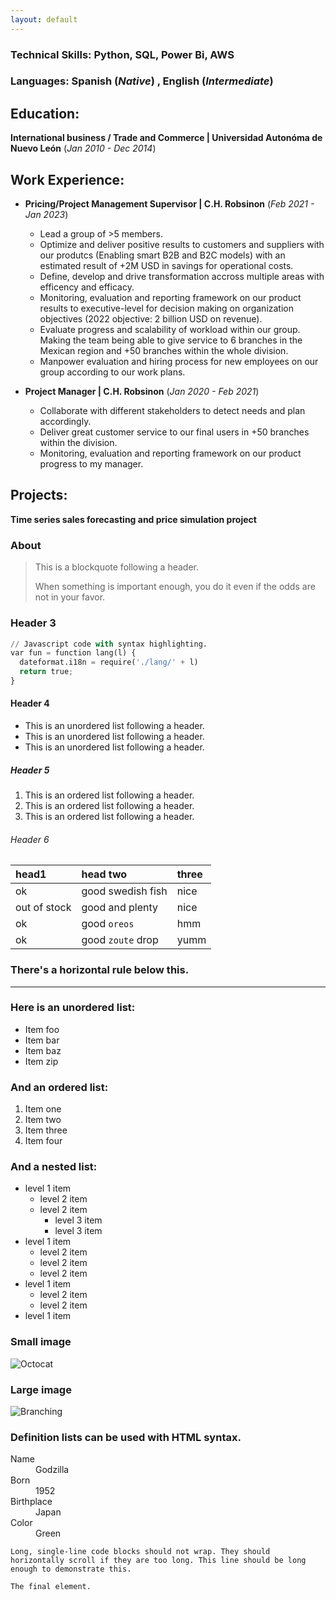 ```yaml
---
layout: default
---
```


### Technical Skills: Python, SQL, Power Bi, AWS

### Languages: Spanish (_Native_) , English (_Intermediate_)


## Education:
**International business / Trade and Commerce | Universidad Autonóma de Nuevo León** (_Jan 2010 - Dec 2014_)

## Work Experience:
- **Pricing/Project Management Supervisor | C.H. Robsinon** (_Feb 2021 - Jan 2023_)
    
    * Lead a group of >5 members.
    * Optimize and deliver positive results to customers and suppliers with our produtcs
    (Enabling smart B2B and B2C models) with an estimated result of +2M USD in savings for operational costs.
    * Define, develop and drive transformation accross multiple areas with efficency and
    efficacy.
    * Monitoring, evaluation and reporting framework on our product results to executive-level for decision making on organization objectives (2022 objective: 2 billion USD
    on revenue).
    * Evaluate progress and scalability of workload within our group. Making the team
    being able to give service to 6 branches in the Mexican region and +50 branches
    within the whole division.
    * Manpower evaluation and hiring process for new employees on our group according
    to our work plans.


- **Project Manager | C.H. Robsinon** (_Jan 2020 - Feb 2021_)
    
    * Collaborate with different stakeholders to detect needs and plan accordingly.
    * Deliver great customer service to our final users in +50 branches within the division.
    * Monitoring, evaluation and reporting framework on our product progress to my
    manager.

## Projects: 

**Time series sales forecasting and price simulation project**

### About

> This is a blockquote following a header.
>
> When something is important enough, you do it even if the odds are not in your favor.

### Header 3

```python
// Javascript code with syntax highlighting.
var fun = function lang(l) {
  dateformat.i18n = require('./lang/' + l)
  return true;
}
```



#### Header 4

*   This is an unordered list following a header.
*   This is an unordered list following a header.
*   This is an unordered list following a header.

##### Header 5

1.  This is an ordered list following a header.
2.  This is an ordered list following a header.
3.  This is an ordered list following a header.

###### Header 6

| head1        | head two          | three |
|:-------------|:------------------|:------|
| ok           | good swedish fish | nice  |
| out of stock | good and plenty   | nice  |
| ok           | good `oreos`      | hmm   |
| ok           | good `zoute` drop | yumm  |

### There's a horizontal rule below this.

* * *

### Here is an unordered list:

*   Item foo
*   Item bar
*   Item baz
*   Item zip

### And an ordered list:

1.  Item one
1.  Item two
1.  Item three
1.  Item four

### And a nested list:

- level 1 item
  - level 2 item
  - level 2 item
    - level 3 item
    - level 3 item
- level 1 item
  - level 2 item
  - level 2 item
  - level 2 item
- level 1 item
  - level 2 item
  - level 2 item
- level 1 item

### Small image

![Octocat](https://github.githubassets.com/images/icons/emoji/octocat.png)

### Large image

![Branching](https://guides.github.com/activities/hello-world/branching.png)


### Definition lists can be used with HTML syntax.

<dl>
<dt>Name</dt>
<dd>Godzilla</dd>
<dt>Born</dt>
<dd>1952</dd>
<dt>Birthplace</dt>
<dd>Japan</dd>
<dt>Color</dt>
<dd>Green</dd>
</dl>

```
Long, single-line code blocks should not wrap. They should horizontally scroll if they are too long. This line should be long enough to demonstrate this.
```

```
The final element.
```
